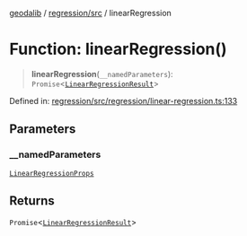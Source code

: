 [geodalib](../../../modules.md) / [regression/src](../index.md) / linearRegression

# Function: linearRegression()

> **linearRegression**(`__namedParameters`): `Promise`\<[`LinearRegressionResult`](../type-aliases/LinearRegressionResult.md)\>

Defined in: [regression/src/regression/linear-regression.ts:133](https://github.com/GeoDaCenter/geoda-lib/blob/3f9453a08cf3d7f96b1a0d65d18359804129d8d2/js/packages/regression/src/regression/linear-regression.ts#L133)

## Parameters

### \_\_namedParameters

[`LinearRegressionProps`](../type-aliases/LinearRegressionProps.md)

## Returns

`Promise`\<[`LinearRegressionResult`](../type-aliases/LinearRegressionResult.md)\>
